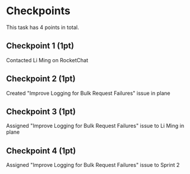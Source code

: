# Checkpoints

This task has 4 points in total.

## Checkpoint 1 (1pt)

Contacted Li Ming on RocketChat

## Checkpoint 2 (1pt)

Created "Improve Logging for Bulk Request Failures" issue in plane

## Checkpoint 3 (1pt)

Assigned "Improve Logging for Bulk Request Failures" issue to Li Ming in plane

## Checkpoint 4 (1pt)

Assigned "Improve Logging for Bulk Request Failures" issue to Sprint 2
